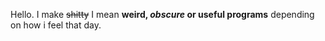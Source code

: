 Hello. I make ~~shitty~~ I mean **weird, _obscure_ or useful programs** depending on how i feel that day.